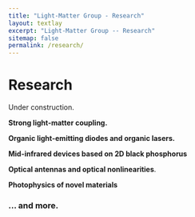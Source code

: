 ```yaml
---
title: "Light-Matter Group - Research"
layout: textlay
excerpt: "Light-Matter Group -- Research"
sitemap: false
permalink: /research/
---
```


# Research

Under construction.

**Strong light-matter coupling.**

**Organic light-emitting diodes and organic lasers.**

**Mid-infrared devices based on 2D black phosphorus**

**Optical antennas and optical nonlinearities**.

**Photophysics of novel materials** 

### ... and more.
